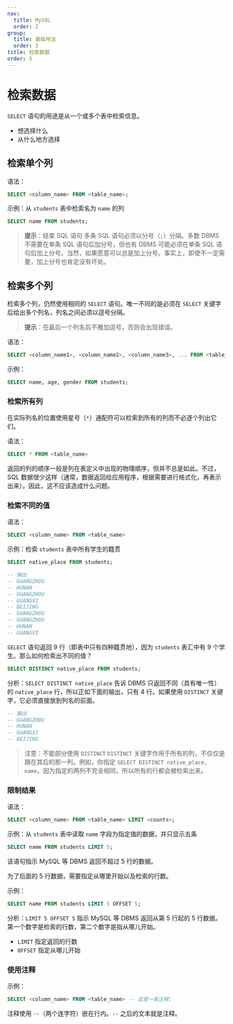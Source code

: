 ```yaml
---
nav:
  title: MySQL
  order: 2
group:
  title: 基础用法
  order: 3
title: 检索数据
order: 5
---
```


# 检索数据

`SELECT` 语句的用途是从一个或多个表中检索信息。

- 想选择什么
- 从什么地方选择

## 检索单个列

语法：

```sql
SELECT <column_name> FROM <table_name>;
```

示例：从 `students` 表中检索名为 `name` 的列

```sql
SELECT name FROM students;
```

> **提示**：结束 SQL 语句
> 多条 SQL 语句必须以分号（`;`）分隔。多数 DBMS 不需要在单条 SQL 语句后加分号，但也有 DBMS 可能必须在单条 SQL 语句后加上分号。当然，如果愿意可以总是加上分号。事实上，即使不一定需要，加上分号也肯定没有坏处。

## 检索多个列

检索多个列，仍然使用相同的 `SELECT` 语句。唯一不同的是必须在 `SELECT` 关键字后给出多个列名，列名之间必须以逗号分隔。

> **提示**：在最后一个列名后不雅加逗号，否则会出现错误。

语法：

```sql
SELECT <column_name1>, <column_name2>, <column_name3>, ... FROM <table_name>;
```

示例：

```sql
SELECT name, age, gender FROM students;
```

### 检索所有列

在实际列名的位置使用星号（`*`）通配符可以检索到所有的列而不必逐个列出它们。

语法：

```sql
SELECT * FROM <table_name>
```

返回的列的顺序一般是列在表定义中出现的物理顺序，但并不总是如此。不过，SQL 数据很少这样（通常，数据返回给应用程序，根据需要进行格式化，再表示出来）。因此，这不应该造成什么问题。

### 检索不同的值

语法：

```sql
SELECT <column_name> FROM <table_name>
```

示例：检索 `students` 表中所有学生的籍贯

```sql
SELECT native_place FROM students;

-- 输出
-- GUANGZHOU 
-- HUNAN 
-- GUANGZHOU 
-- GUANGXI 
-- BEIJING 
-- GUANGZHOU 
-- GUANGZHOU 
-- HUNAN 
-- GUANGXI
```

`SELECT` 语句返回 9 行（即表中只有四种籍贯地），因为 `students` 表汇中有 9 个学生。那么如何检索出不同的值？

```sql
SELECT DISTINCT native_place FROM students;
```

分析：`SELECT DISTINCT native_place` 告诉 DBMS 只返回不同（具有唯一性）的 `native_place` 行，所以正如下面的输出，只有 4 行。如果使用 `DISTINCT` 关键字，它必须直接放到列名的前面。

```sql
-- 输出
-- GUANGZHOU 
-- HUNAN 
-- GUANGXI
-- BEIJING
```

> 注意：不能部分使用 `DISTINCT`
> `DISTINCT` 关键字作用于所有的列，不仅仅是跟在其后的那一列。例如，你指定 `SELECT DISTINCT native_place, name`，因为指定的两列不完全相同，所以所有的行都会被检索出来。

### 限制结果

语法：

```sql
SELECT <column_name> FROM <table_name> LIMIT <counts>;
```

示例：从 `students` 表中读取 `name` 字段为指定值的数据，并只显示五条

```sql
SELECT name FROM students LIMIT 5;
```

该语句指示 MySQL 等 DBMS 返回不超过 5 行的数据。

为了后面的 5 行数据，需要指定从哪里开始以及检索的行数。

示例：

```sql
SELECT name FROM students LIMIT 5 OFFSET 5;
```

分析：`LIMIT 5 OFFSET 5` 指示 MySQL 等 DBMS 返回从第 5 行起的 5 行数据。第一个数字是检索的行数，第二个数字是指从哪儿开始。

- `LIMIT` 指定返回的行数
- `OFFSET` 指定从哪儿开始

### 使用注释

示例：

```sql
SELECT <column_name> FROM <table_name> -- 这是一条注释;
```

注释使用 `--`（两个连字符）嵌在行内。`--` 之后的文本就是注释。
